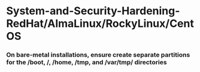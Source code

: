 # System-and-Security-Hardening-RedHat/AlmaLinux/RockyLinux/CentOS
### On bare-metal installations, ensure  create separate partitions for the /boot, /, /home, /tmp, and /var/tmp/ directories



